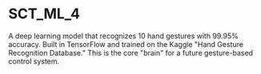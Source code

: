 # SCT_ML_4
A deep learning model that recognizes 10 hand gestures with 99.95% accuracy. Built in TensorFlow and trained on the Kaggle "Hand Gesture Recognition Database." This is the core "brain" for a future gesture-based control system.
